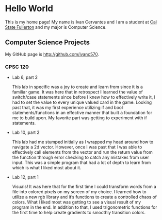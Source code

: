 # Hello World

This is my home page! My name is Ivan Cervantes and I am a student at [Cal State Fullerton](http://www.fullerton.edu/) and my major is Computer Science.

## Computer Science Projects

My GitHub page is http://github.com/ivanc570.

### CPSC 120

* Lab 6, part 2

    This lab in specific was a joy to create and learn from since it is a familiar game. It was here that in retrospect I learned the value of switch/case statements since before I knew how to effectively write it, I had to set the value to every unique valued card in the game. Looking past that, it was my first experience utilizing if and bool statements/functions in an effective manner that built a foundation for me to build upon. My favorite part was getting to experiment with if statements.

* Lab 10, part 2

    This lab had me stumped initially as I wrapped my head around how to navigate a 2d vector. However, once I was past that I was able to effectively call elements from the vector and run the return value from the function through error checking to catch any mistakes from user input. This was a simple program that had a lot of depth to learn from which is what I liked most about it.

* Lab 12, part 1

    Visuals! It was here that for the first time I could transform words from a file into colored pixels on my screen of my choice. I learned how to utilize a new rgb library and it’s functions to create a controlled chaos of colors. What I liked most was getting to see a visual result of my program in the end. In addition to that, I used trigonometric functions for the first time to help create gradients to smoothly transition colors.
